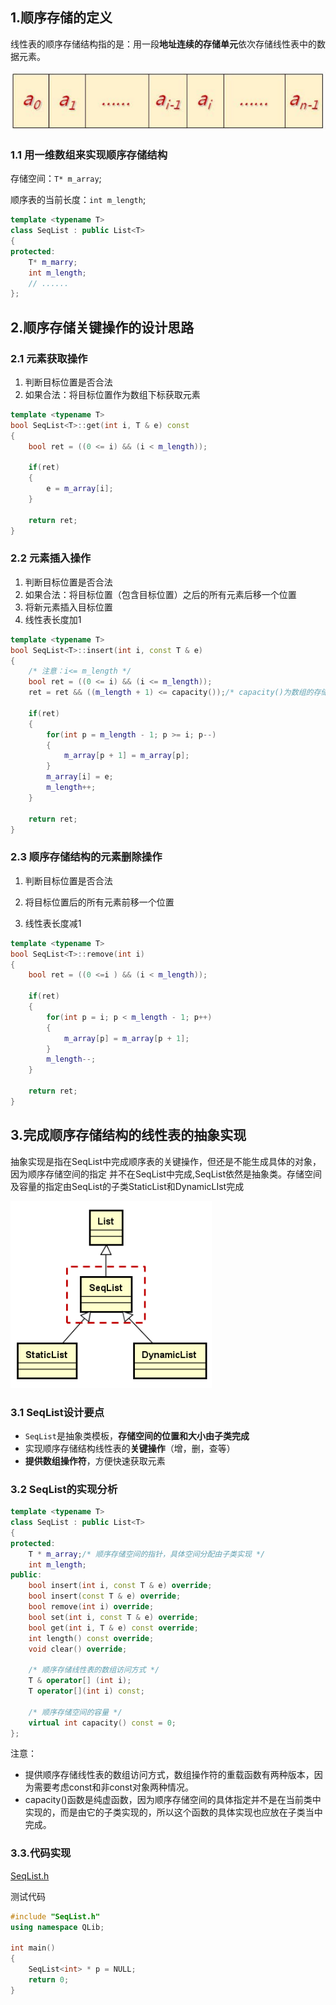 ## 1.顺序存储的定义

线性表的顺序存储结构指的是：用一段**地址连续的存储单元**依次存储线性表中的数据元素。

![img](./pic/SeqStorage.png)



### 1.1 用**一维数组**来实现顺序存储结构

存储空间：`T* m_array`;

顺序表的当前长度：`int m_length`;

```c++
template <typename T>
class SeqList : public List<T>
{
protected:
    T* m_marry;
    int m_length;
    // ......
};
```

## 2.顺序存储关键操作的设计思路

### 2.1 元素**获取**操作

1.  判断目标位置是否合法
2.  如果合法：将目标位置作为数组下标获取元素

```c++
template <typename T>
bool SeqList<T>::get(int i, T & e) const
{
    bool ret = ((0 <= i) && (i < m_length));

    if(ret)
    {
        e = m_array[i];
    }

    return ret;
}
```

### 2.2 元素**插入**操作

1.  判断目标位置是否合法
2.  如果合法：将目标位置（包含目标位置）之后的所有元素后移一个位置
3.  将新元素插入目标位置
4.  线性表长度加1

```c++
template <typename T>
bool SeqList<T>::insert(int i, const T & e)
{
    /* 注意：i<= m_length */
    bool ret = ((0 <= i) && (i <= m_length));
    ret = ret && ((m_length + 1) <= capacity());/* capacity()为数组的存储量 */

    if(ret)
    {
        for(int p = m_length - 1; p >= i; p--)
        {
            m_array[p + 1] = m_array[p];
        }
        m_array[i] = e;
        m_length++;
    }

    return ret;
}
```

### 2.3 顺序存储结构的元素**删除**操作

1.  判断目标位置是否合法

2.  将目标位置后的所有元素前移一个位置

3.  线性表长度减1


```c++
template <typename T>
bool SeqList<T>::remove(int i)
{
    bool ret = ((0 <=i ) && (i < m_length));

    if(ret)
    {
        for(int p = i; p < m_length - 1; p++)
        {
            m_array[p] = m_array[p + 1];
        }
        m_length--;
    }

    return ret;
}
```

## 3.完成**顺序存储结构的线性表**的抽象实现

​	抽象实现是指在SeqList中完成顺序表的关键操作，但还是不能生成具体的对象，因为顺序存储空间的指定 并不在SeqList中完成,SeqList依然是抽象类。存储空间及容量的指定由SeqList的子类StaticList和DynamicLIst完成

![img](./pic/uml.png)



### 3.1 SeqList设计要点

- `SeqList`是抽象类模板，**存储空间的位置和大小由子类完成**
- 实现顺序存储结构线性表的**关键操作**（增，删，查等）
- **提供数组操作符**，方便快速获取元素

### 3.2 SeqList的实现分析

```c++
template <typename T>
class SeqList : public List<T>
{
protected:
    T * m_array;/* 顺序存储空间的指针，具体空间分配由子类实现 */
    int m_length;
public:
    bool insert(int i, const T & e) override;
    bool insert(const T & e) override;
    bool remove(int i) override;
    bool set(int i, const T & e) override;
    bool get(int i, T & e) const override;
    int length() const override;
    void clear() override;

    /* 顺序存储线性表的数组访问方式 */
    T & operator[] (int i);
    T operator[](int i) const;

    /* 顺序存储空间的容量 */
    virtual int capacity() const = 0;
};
```

注意：

- 提供顺序存储线性表的数组访问方式，数组操作符的重载函数有两种版本，因为需要考虑const和非const对象两种情况。
- capacity()函数是纯虚函数，因为顺序存储空间的具体指定并不是在当前类中实现的，而是由它的子类实现的，所以这个函数的具体实现也应放在子类当中完成。

### 3.3.代码实现

[SeqList.h](../../QLib/SeqList.h)



测试代码

```c++
#include "SeqList.h"
using namespace QLib;

int main()
{
    SeqList<int> * p = NULL;
    return 0;
}
```

